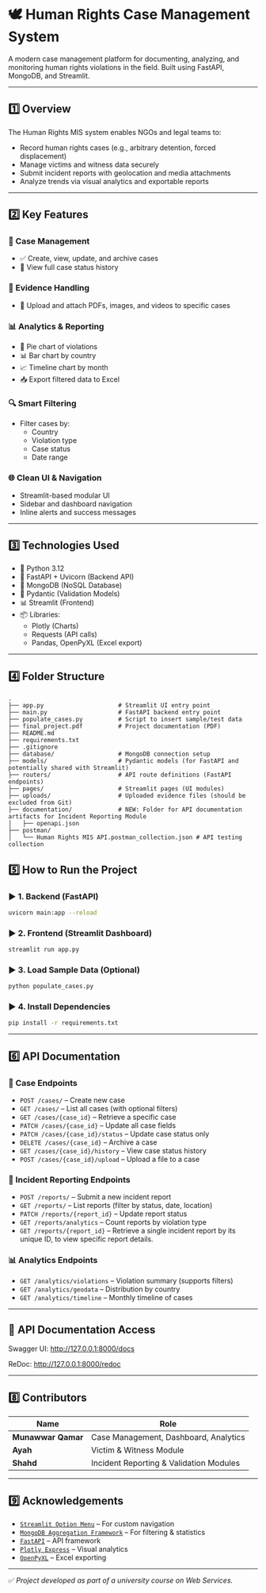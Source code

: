 # 🕊️ Human Rights Case Management System

A modern case management platform for documenting, analyzing, and monitoring human rights violations in the field. Built using FastAPI, MongoDB, and Streamlit.

---

## 1️⃣ Overview

The Human Rights MIS system enables NGOs and legal teams to:

- Record human rights cases (e.g., arbitrary detention, forced displacement)
- Manage victims and witness data securely
- Submit incident reports with geolocation and media attachments
- Analyze trends via visual analytics and exportable reports

---

## 2️⃣ Key Features

### 🧾 Case Management
- ✅ Create, view, update, and archive cases
- 🔄 View full case status history

### 📎 Evidence Handling
- 📁 Upload and attach PDFs, images, and videos to specific cases

### 📊 Analytics & Reporting
- 🥧 Pie chart of violations
- 📊 Bar chart by country
- 📈 Timeline chart by month
- 📥 Export filtered data to Excel

### 🔍 Smart Filtering
- Filter cases by:
  - Country
  - Violation type
  - Case status
  - Date range

### 🌐 Clean UI & Navigation
- Streamlit-based modular UI
- Sidebar and dashboard navigation
- Inline alerts and success messages

---

## 3️⃣ Technologies Used

- 🐍 Python 3.12
- 🚀 FastAPI + Uvicorn (Backend API)
- 🍃 MongoDB (NoSQL Database)
- 🧾 Pydantic (Validation Models)
- 📊 Streamlit (Frontend)
- 📦 Libraries:
  - Plotly (Charts)
  - Requests (API calls)
  - Pandas, OpenPyXL (Excel export)

---

## 4️⃣ Folder Structure

```
.
├── app.py                     # Streamlit UI entry point
├── main.py                    # FastAPI backend entry point
├── populate_cases.py          # Script to insert sample/test data
├── final_project.pdf          # Project documentation (PDF)
├── README.md
├── requirements.txt
├── .gitignore
├── database/                  # MongoDB connection setup
├── models/                    # Pydantic models (for FastAPI and potentially shared with Streamlit)
├── routers/                   # API route definitions (FastAPI endpoints)
├── pages/                     # Streamlit pages (UI modules)
├── uploads/                   # Uploaded evidence files (should be excluded from Git)
├── documentation/             # NEW: Folder for API documentation artifacts for Incident Reporting Module 
│   ├── openapi.json          
├── postman/
│   └── Human Rights MIS API.postman_collection.json # API testing collection
```


## 5️⃣ How to Run the Project

### ▶️ 1. Backend (FastAPI)
```bash
uvicorn main:app --reload
```

### ▶️ 2. Frontend (Streamlit Dashboard)
```bash
streamlit run app.py
```

### ▶️ 3. Load Sample Data (Optional)
```bash
python populate_cases.py
```

### ▶️ 4. Install Dependencies
```bash
pip install -r requirements.txt
```

---

## 6️⃣ API Documentation

### 🧾 Case Endpoints
- `POST /cases/` – Create new case
- `GET /cases/` – List all cases (with optional filters)
- `GET /cases/{case_id}` – Retrieve a specific case
- `PATCH /cases/{case_id}` – Update all case fields
- `PATCH /cases/{case_id}/status` – Update case status only
- `DELETE /cases/{case_id}` – Archive a case
- `GET /cases/{case_id}/history` – View case status history
- `POST /cases/{case_id}/upload` – Upload a file to a case


### 🧾 Incident Reporting Endpoints
- `POST /reports/` – Submit a new incident report
- `GET /reports/` – List reports (filter by status, date, location)
- `PATCH /reports/{report_id}` – Update report status
- `GET /reports/analytics` – Count reports by violation type
-  `GET /reports/{report_id}` – Retrieve a single incident report by its unique ID, to view specific report details.


### 📊 Analytics Endpoints
- `GET /analytics/violations` – Violation summary (supports filters)
- `GET /analytics/geodata` – Distribution by country
- `GET /analytics/timeline` – Monthly timeline of cases

---

## 📘 API Documentation Access
Swagger UI: http://127.0.0.1:8000/docs

ReDoc: http://127.0.0.1:8000/redoc

---

## 8️⃣ Contributors

| Name               | Role                                      |
|--------------------|-------------------------------------------|
| **Munawwar Qamar** | Case Management, Dashboard, Analytics     |
| **Ayah**            | Victim & Witness Module                   |
| **Shahd**          | Incident Reporting & Validation Modules   |

---

## 9️⃣ Acknowledgements

- [`Streamlit Option Menu`](https://github.com/victoryhb/streamlit-option-menu) – For custom navigation
- [`MongoDB Aggregation Framework`](https://www.mongodb.com/docs/manual/aggregation/) – For filtering & statistics
- [`FastAPI`](https://fastapi.tiangolo.com/) – API framework
- [`Plotly Express`](https://plotly.com/python/plotly-express/) – Visual analytics
- [`OpenPyXL`](https://openpyxl.readthedocs.io/) – Excel exporting

---

✅ _Project developed as part of a university course on Web Services._
